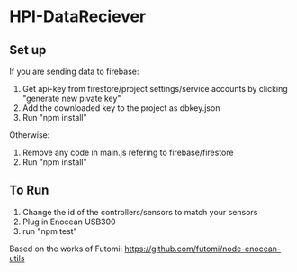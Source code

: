 # HPI-DataReciever

## Set up
If you are sending data to firebase:
1. Get api-key from firestore/project settings/service accounts by clicking "generate new pivate key"
2. Add the downloaded key to the project as dbkey.json
3. Run "npm install"

Otherwise:
1. Remove any code in main.js refering to firebase/firestore
2. Run "npm install"


## To Run
1. Change the id of the controllers/sensors to match your sensors
2. Plug in Enocean USB300
3. run "npm test"


Based on the works of Futomi: https://github.com/futomi/node-enocean-utils
